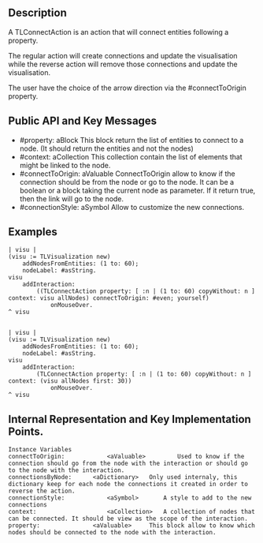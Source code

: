 Description
------------------
A TLConnectAction is an action that will connect entities following a property.

The regular action will create connections and update the visualisation while the reverse action will remove those connections and update the visualisation. 

The user have the choice of the arrow direction via the #connectToOrigin property.

Public API and Key Messages
------------------

- #property: aBlock  			This block return the list of entities to connect to a node. (It should return the entities and not the nodes)
- #context: aCollection 		This collection contain the list of elements that might be linked to the node.  
- #connectToOrigin: aValuable 	ConnectToOrigin allow to know if the connection should be from the node or go to the node. It can be a boolean or a block taking the current node as parameter. If it return true, then the link will go to the node. 
- #connectionStyle: aSymbol 	Allow to customize the new connections.

 Examples
-----------------

	| visu |
	(visu := TLVisualization new)
		addNodesFromEntities: (1 to: 60);
		nodeLabel: #asString.
	visu
		addInteraction:
			((TLConnectAction property: [ :n | (1 to: 60) copyWithout: n ] context: visu allNodes) connectToOrigin: #even; yourself)
				onMouseOver.
	^ visu
	
	
	| visu |
	(visu := TLVisualization new)
		addNodesFromEntities: (1 to: 60);
		nodeLabel: #asString.
	visu
		addInteraction:
			(TLConnectAction property: [ :n | (1 to: 60) copyWithout: n ]  context: (visu allNodes first: 30))
				onMouseOver.
	^ visu
	
Internal Representation and Key Implementation Points.
-----------------

    Instance Variables
	connectToOrigin:			<aValuable> 		Used to know if the connection should go from the node with the interaction or should go to the node with the interaction.
	connectionsByNode:		<aDictionary>	Only used internaly, this dictionary keep for each node the connections it created in order to reverse the action.
	connectionStyle:			<aSymbol>		A style to add to the new connections
	context:					<aCollection>	A collection of nodes that can be connected. It should be view as the scope of the interaction.
	property:				<aValuable>		This block allow to know which nodes should be connected to the node with the interaction. 